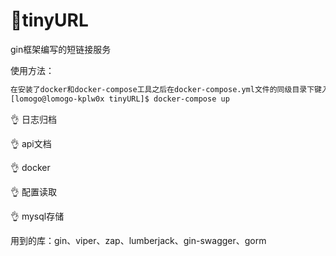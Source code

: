 # 🌻tinyURL
gin框架编写的短链接服务

使用方法：

```bash
在安装了docker和docker-compose工具之后在docker-compose.yml文件的同级目录下键入如下命令（如果在win或者mac平台下运行，需要将Dockerfile文件中对应go编译参数的部分改变为编译的二进制可以运行在win或者mac平台的编译参数）：
[lomogo@lomogo-kplw0x tinyURL]$ docker-compose up
```


👌	日志归档

👌	api文档

👌	docker

👌	配置读取

👌	mysql存储

用到的库：gin、viper、zap、lumberjack、gin-swagger、gorm

